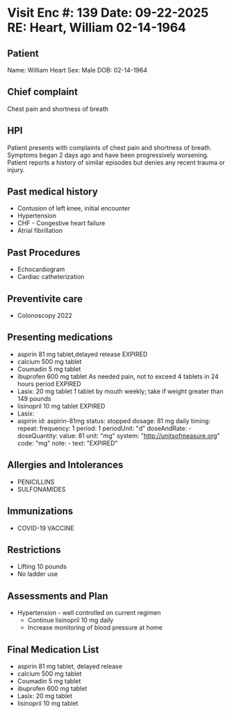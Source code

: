 # Visit Enc #: 139 Date: 09-22-2025 RE: Heart, William 02-14-1964

## Patient
Name: William Heart
Sex: Male
DOB: 02-14-1964


## Chief complaint
Chest pain and shortness of breath

## HPI
Patient presents with complaints of chest pain and shortness of breath. Symptoms began 2 days ago and have been progressively worsening. Patient reports a history of similar episodes but denies any recent trauma or injury.

## Past medical history
- Contusion of left knee, initial encounter
- Hypertension
- CHF - Congestive heart failure
- Atrial fibrillation

## Past Procedures
- Echocardiogram
- Cardiac catheterization

## Preventivite care
- Colonoscopy 2022

## Presenting medications
- aspirin 81 mg tablet,delayed release EXPIRED
- calcium 500 mg tablet
- Coumadin 5 mg tablet
- ibuprofen 600 mg tablet As needed pain, not to exceed 4 tablets in 24 hours period EXPIRED
- Lasix: 20 mg tablet 1 tablet by mouth weekly; take if weight greater than 149 pounds
- lisinopril 10 mg tablet EXPIRED
- Lasix: 
- aspirin
        id: aspirin-81mg
        status: stopped
        dosage: 81 mg daily
            timing:
            repeat:
                frequency: 1
                period: 1
                periodUnit: "d"
            doseAndRate:
            - doseQuantity:
                value: 81
                unit: "mg"
                system: "http://unitsofmeasure.org"
                code: "mg"
        note:
        - text: "EXPIRED"


## Allergies and Intolerances
- PENICILLINS
- SULFONAMIDES

## Immunizations
- COVID-19 VACCINE

## Restrictions
- Lifting 10 pounds
- No ladder use

## Assessments and Plan
- Hypertension - well controlled on current regimen
   - Continue lisinopril 10 mg daily
   - Increase monitoring of blood pressure at home

## Final Medication List
- aspirin 81 mg tablet, delayed release
- calcium 500 mg tablet
- Coumadin 5 mg tablet
- ibuprofen 600 mg tablet
- Lasix: 20 mg tablet
- lisinopril 10 mg tablet

